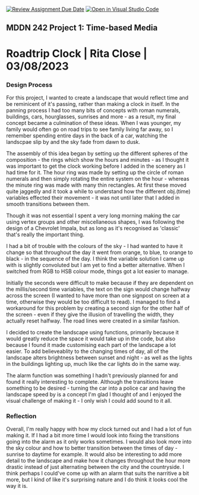 [![Review Assignment Due Date](https://classroom.github.com/assets/deadline-readme-button-24ddc0f5d75046c5622901739e7c5dd533143b0c8e959d652212380cedb1ea36.svg)](https://classroom.github.com/a/JAZAP9dv)
[![Open in Visual Studio Code](https://classroom.github.com/assets/open-in-vscode-718a45dd9cf7e7f842a935f5ebbe5719a5e09af4491e668f4dbf3b35d5cca122.svg)](https://classroom.github.com/online_ide?assignment_repo_id=11439596&assignment_repo_type=AssignmentRepo)

## MDDN 242 Project 1: Time-based Media  

# Roadtrip Clock | Rita Close | 03/08/2023

### Design Process

For this project, I wanted to create a landscape that would reflect time and be reminicent of it's passing, rather than making a clock in itself. In the panning process I had too many bits of concepts with roman numerals, buildings, cars, hourglasses, sunrises and more - as a result, my final concept became a culmination of these ideas. When I was younger, my family would often go on road trips to see family living far away, so I remember spending entire days in the back of a car, watching the landscpae slip by and the sky fade from dawn to dusk.

The assembly of this idea began by setting up the different spheres of the composition - the rings which show the hours and minutes - as I thought it was important to get the clock working before I added in the scenery as I had time for it. The hour ring was made by setting up the circle of roman numerals and then simply rotating the entire system on the hour - whereas the minute ring was made with many thin rectangles. At first these moved quite jaggedly and it took a while to understand how the different obj.(time) variables effected their movement - it was not until later that I added in smooth transitions between them.

Though it was not essential I spent a very long morning making the car using vertex groups and other miscellaneous shapes, I was following the design of a Chevrolet Impala, but as long as it's recognised as 'classic' that's really the important thing.

I had a bit of trouble with the colours of the sky - I had wanted to have it change so that throughout the day it went from orange, to blue, to orange to black - in the sequence of the day. I think the variable solution I came up with is slightly convoluted but I am yet to find a better alternative. When I switched from RGB to HSB colour mode, things got a lot easier to manage.

Initially the seconds were difficult to make because if they are dependent on the millis/second time variables, the text on the sign would change halfway across the screen (I wanted to have more than one signpost on screen at a time, otherwise they would be too difficult to read). I managed to find a workaround for this problem by creating a second sign for the other half of the screen - even if they give the illusion of travelling the width, they actually reset halfway. The road lines were created in a similar fashion.

I decided to create the landscape using functions, primarily because it would greatly reduce the space it would take up in the code, but also because I found it made customising each part of the landscape a lot easier. To add believeablity to the changing times of day, all of the landscape alters brightness between sunset and night - as well as the lights in the buildings lighting up, much like the car lights do in the same way.

The alarm function was something I hadn't previously planned for and found it really interesting to complete. Although the transitions leave something to be desired - turning the car into a police car and having the landscape speed by is a concept I'm glad I thought of and I enjoyed the visual challenge of making it - I only wish I could add sound to it all.

### Reflection

Overall, I'm really happy with how my clock turned out and I had a lot of fun making it. If I had a bit more time I would look into fixing the transitions going into the alarm as it only works sometimes. I would also look more into the sky colour and how to better transition between the times of day - sunrise to daytime for example. It would also be interesting to add more detail to the landscape and make how it changes throughout the hour more drastic instead of just alternating between the city and the countryside. I think perhaps I could've come up with an alarm that suits the narritive a bit more, but I kind of like it's surprising nature and I do think it looks cool the way it is.